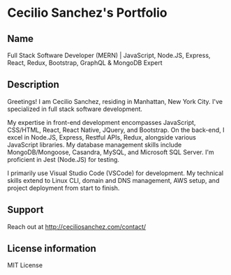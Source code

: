 # Cecilio Sanchez's Portfolio

## Name

Full Stack Software Developer (MERN) | JavaScript, Node.JS, Express, React, Redux, Bootstrap, GraphQL & MongoDB Expert


## Description

Greetings! I am Cecilio Sanchez, residing in Manhattan, New York City. I've specialized in full stack software development.

My expertise in front-end development encompasses JavaScript, CSS/HTML, React, React Native, JQuery, and Bootstrap. On the back-end, I excel in Node.JS, Express, Restful APIs, Redux, alongside various JavaScript libraries. My database management skills include MongoDB/Mongoose, Casandra, MySQL, and Microsoft SQL Server. I'm proficient in Jest (Node.JS) for testing.

I primarily use Visual Studio Code (VSCode) for development. My technical skills extend to Linux CLI, domain and DNS management, AWS setup, and project deployment from start to finish.

## Support

Reach out at http://ceciliosanchez.com/contact/

## License information

MIT License
